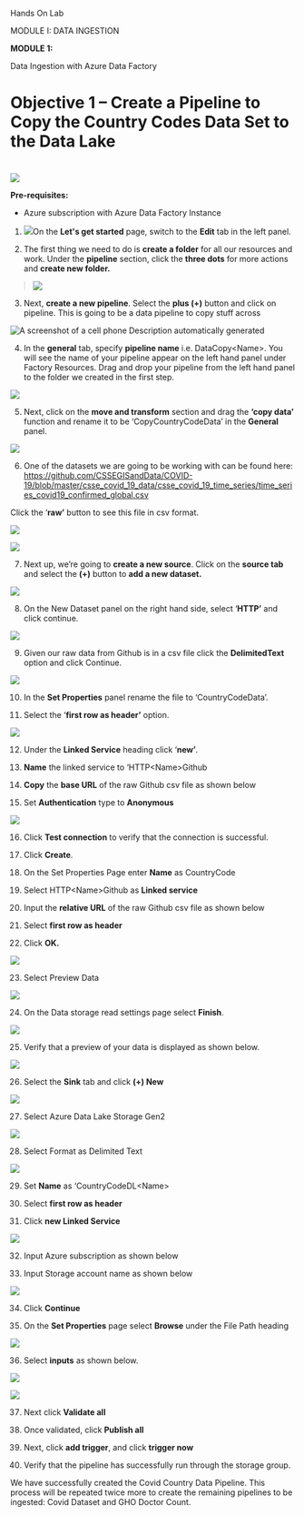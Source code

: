 Hands On Lab

MODULE I: DATA INGESTION

**MODULE 1:**

Data Ingestion with Azure Data Factory

# Objective 1 – Create a Pipeline to Copy the Country Codes Data Set to the Data Lake

# 

![](.\\media\\1/media/image1.png)

**Pre-requisites:**

  - Azure subscription with Azure Data Factory Instance

<!-- end list -->

1.  ![](.\\media\\1/media/image2.png)On the **Let's get started** page,
    switch to the **Edit** tab in the left panel.

2.  The first thing we need to do is **create a folder** for all our
    resources and work. Under the **pipeline** section, click the
    **three dots** for more actions and **create new folder.**

> ![](.\\media\\1/media/image3.png)

3.  Next, **create a new pipeline**. Select the **plus (+)** button and
    click on pipeline. This is going to be a data pipeline to copy stuff
    across

![A screenshot of a cell phone Description automatically
generated](.\\media\\1/media/image4.png)

4.  In the **general** tab, specify **pipeline name** i.e.
    DataCopy\<Name\>. You will see the name of your pipeline appear on
    the left hand panel under Factory Resources. Drag and drop your
    pipeline from the left hand panel to the folder we created in the
    first step.

![](.\\media\\1/media/image5.png)

5.  Next, click on the **move and transform** section and drag the
    **‘copy data’** function and rename it to be ‘CopyCountryCodeData’
    in the **General** panel.

![](.\\media\\1/media/image6.png)

6.  One of the datasets we are going to be working with can be found
    here:
    <https://github.com/CSSEGISandData/COVID-19/blob/master/csse_covid_19_data/csse_covid_19_time_series/time_series_covid19_confirmed_global.csv>

Click the ‘**raw’** button to see this file in csv format.

![](.\\media\\1/media/image7.png)

![](.\\media\\1/media/image8.png)

7.  Next up, we’re going to **create a new source**. Click on the
    **source tab** and select the **(+)** button to **add a new
    dataset.**

![](.\\media\\1/media/image9.png)

8.  On the New Dataset panel on the right hand side, select ‘**HTTP’**
    and click continue.

![](.\\media\\1/media/image10.png)

9.  Given our raw data from Github is in a csv file click the
    **DelimitedText** option and click Continue.

![](.\\media\\1/media/image11.png)

10. In the **Set Properties** panel rename the file to
    ‘CountryCodeData’.

11. Select the ‘**first row as header’** option.

![](.\\media\\1/media/image12.png)

12. Under the **Linked Service** heading click ‘**new’**.

13. **Name** the linked service to ‘HTTP\<Name\>Github

14. **Copy** the **base URL** of the raw Github csv file as shown below

15. Set **Authentication** type to **Anonymous**

![](.\\media\\1/media/image13.png)

16. Click **Test connection** to verify that the connection is
    successful.

17. Click **Create**.

18. On the Set Properties Page enter **Name** as CountryCode

19. Select HTTP\<Name\>Github as **Linked service**

20. Input the **relative URL** of the raw Github csv file as shown below

21. Select **first row as header**

22. Click **OK.**

![](.\\media\\1/media/image14.png)

23. Select Preview Data

![](.\\media\\1/media/image15.png)

24. On the Data storage read settings page select **Finish**.

![](.\\media\\1/media/image16.png)

25. Verify that a preview of your data is displayed as shown below.

![](.\\media\\1/media/image17.png)

26. Select the **Sink** tab and click **(+) New**

![](.\\media\\1/media/image18.png)

27. Select Azure Data Lake Storage Gen2

![](.\\media\\1/media/image19.png)

28. Select Format as Delimited Text

![](.\\media\\1/media/image20.png)

29. Set **Name** as ‘CountryCodeDL\<Name\>

30. Select **first row as header**

31. Click **new Linked Service**

![](.\\media\\1/media/image21.png)

32. Input Azure subscription as shown below

33. Input Storage account name as shown below

![](.\\media\\1/media/image22.png)

34. Click **Continue**

35. On the **Set Properties** page select **Browse** under the File Path
    heading

![](.\\media\\1/media/image23.png)

36. Select **inputs** as shown below.

![](.\\media\\1/media/image24.png)

![](.\\media\\1/media/image25.png)

37. Next click **Validate all**

38. Once validated, click **Publish all**

39. Next, click **add trigger**, and click **trigger now**

40. Verify that the pipeline has successfully run through the storage
    group.

We have successfully created the Covid Country Data Pipeline. This
process will be repeated twice more to create the remaining pipelines to
be ingested: Covid Dataset and GHO Doctor Count.
